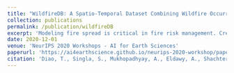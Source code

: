 ```yaml
---
title: "WildfireDB: A Spatio-Temporal Dataset Combining Wildfire Occurrence with Relevant Covariates"
collection: publications
permalink: /publication/wildfireDB
excerpt: 'Modeling fire spread is critical in fire risk management. Creating data-driven models to forecast spread remains challenging due to the lack of comprehensive data sources that relate fires with relevant covariates. We present the first comprehensive dataset that relates historical fire data with relevant covariates extracted from satellite imagery. This open-source dataset contains over 2 million data points. We discuss an algorithmic approach based on large-scale raster and vector analysis that can be used to create similar datasets.'
date: 2020-12-01
venue: 'NeurIPS 2020 Workshops - AI for Earth Sciences'
paperurl: 'https://ai4earthscience.github.io/neurips-2020-workshop/papers/ai4earth_neurips_2020_43.pdf'
citation: 'Diao, T., Singla, S., Mukhopadhyay, A., Eldawy, A., Shachter, R., & Kochenderfer, M. (2020). &quot;WildfireDB: A Spatio-Temporal Dataset Combining Wildfire Occurrence with Relevant Covariates&quot;.'
---
```

<!-- This paper is about the number 1. The number 2 is left for future work.

[Download paper here](<i>https://ai4earthscience.github.io/neurips-2020-workshop/papers/ai4earth_neurips_2020_43.pdf</i>) -->

<!-- Recommended citation: Your Name, You. (2009). "Paper Title Number 1." <i>Journal 1</i>. 1(1). -->
